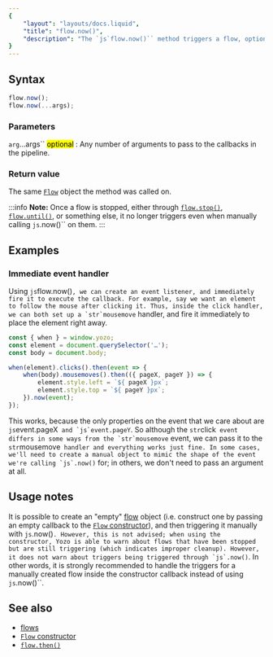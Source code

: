 ```yaml
---
{
	"layout": "layouts/docs.liquid",
	"title": "flow.now()",
	"description": "The `js`flow.now()`` method triggers a flow, optionally with arguments to pass to the callbacks in the flow pipeline."
}
---
```


## Syntax

```js
flow.now();
flow.now(...args);
```

### Parameters

`arg`...args`` <mark>optional</mark>
: Any number of arguments to pass to the callbacks in the pipeline.

### Return value

The same [`Flow`](/docs/flow/) object the method was called on.

:::info
**Note:** Once a flow is stopped, either through [`flow.stop()`](/docs/flow/stop/), [`flow.until()`](/docs/flow/until/), or something else, it no longer triggers even when manually calling `js`.now()`` on them.
:::

## Examples

### Immediate event handler

Using `js`flow.now()``, we can create an event listener, and immediately fire it to execute the callback. For example, say we want an element to follow the mouse after clicking it. Thus, inside the click handler, we can both set up a `str`mousemove`` handler, and fire it immediately to place the element right away.

```js
const { when } = window.yozo;
const element = document.querySelector('…');
const body = document.body;

when(element).clicks().then(event => {
	when(body).mousemoves().then(({ pageX, pageY }) => {
		element.style.left = `${ pageX }px`;
		element.style.top = `${ pageY }px`;
	}).now(event);
});
```

This works, because the only properties on the event that we care about are `js`event.pageX`` and `js`event.pageY``. So although the `str`click`` event differs in some ways from the `str`mousemove`` event, we can pass it to the `str`mousemove`` handler and everything works just fine. In some cases, we'll need to create a manual object to mimic the shape of the event we're calling `js`.now()`` for; in others, we don't need to pass an argument at all.

## Usage notes

It is possible to create an "empty" [flow](/docs/flow/) object (i.e. construct one by passing an empty callback to the [`Flow` constructor](/docs/flow/constructor/)), and then triggering it manually with `js`.now()``. However, this is not advised; when using the constructor, Yozo is able to warn about flows that have been stopped but are still triggering (which indicates improper cleanup). However, it does not warn about triggers being triggered through `js`.now()``. In other words, it is strongly recommended to handle the triggers for a manually created flow inside the constructor callback instead of using `js`.now()``.


## See also

- [flows](/docs/flow/)
- [`Flow` constructor](/docs/flow/constructor/)
- [`flow.then()`](/docs/flow/then/)
